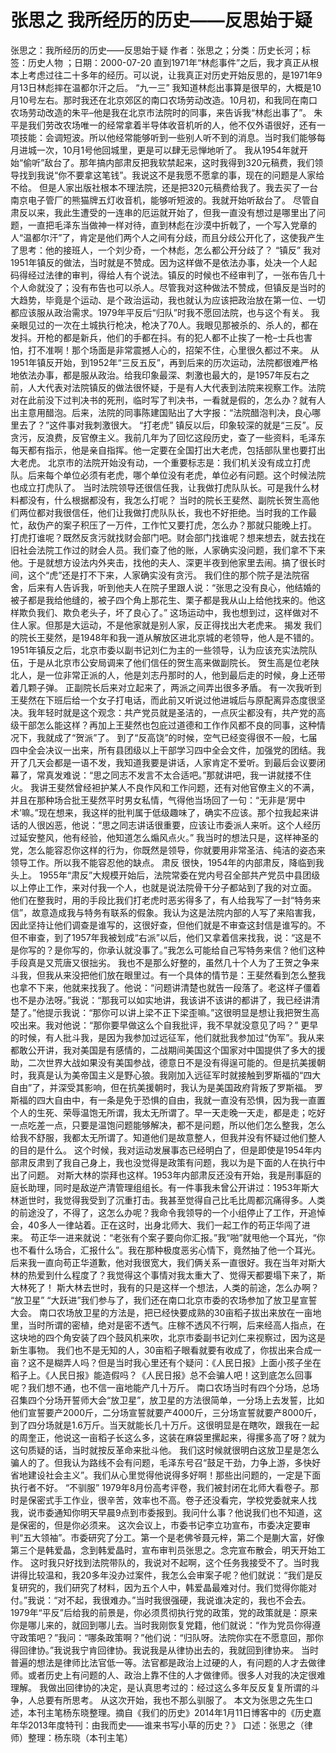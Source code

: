 # 张思之  我所经历的历史——反思始于疑

张思之：我所经历的历史——反思始于疑
作者：张思之；分类：历史长河；标签：历史人物 ；日期：2000-07-20
直到1971年“林彪事件”之后，我才真正从根本上考虑过往二十多年的经历。可以说，让我真正对历史开始反思的，是1971年9月13日林彪摔在温都尔汗之后。
“九一三”
我知道林彪出事算是很早的，大概是10月10号左右。那时我还在北京郊区的南口农场劳动改造。10月初，和我同在南口农场劳动改造的朱平–他是我在北京市法院时的同事，来告诉我“林彪出事了”。
朱平是我们劳改农场唯一的经常拿着半导体收音机听的人，他不仅外语很好，还有一项技能：会调短波。所以他经常能够听到一些别人听不到的消息。当时我们能够每月进城一次，10月1号他回城里，更是可以肆无忌惮地听了。
我从1954年就开始“偷听”敌台了。那年搞内部肃反把我软禁起来，这时我得到320元稿费，我们领导找到我说“你不要拿这笔钱”。我说这不是我愿不愿拿的事，现在的问题是人家给不给。
但是人家出版社根本不理法院，还是把320元稿费给我了。我去买了一台南京电子管厂的熊猫牌五灯收音机，能够听短波的。我就开始听敌台了。
尽管自肃反以来，我此生遭受的一连串的厄运就开始了，但我一直没有想过是哪里出了问题，一直把毛泽东当做神一样对待，直到林彪在沙漠中折戟了，一个写入党章的人“温都尔汗”了，肯定是他们两个人之间有分歧，而且分歧公开化了，这使我产生了思考：他的接班人，一个刘少奇，一个林彪，怎么都公开分歧了？
“镇反”
我对1951年镇反的做法，当时就是不赞成。因为这样做不是依法办事，处决一个人起码得经过法律的审判，得给人有个说法。镇反的时候也不经审判了，一张布告几十个人命就没了；没有布告也可以杀人。尽管我对这种做法不赞成，但镇反是当时的大趋势，毕竟是个运动、是个政治运动，我也就认为应该把政治放在第一位、一切都应该服从政治需求。1979年平反后“归队”时我不愿回法院，也与这个有关。
我亲眼见过的一次在土城执行枪决，枪决了70人。我眼见那被杀的、杀人的，都在发抖。开枪的都是新兵，他们的手都在抖。有的犯人都不止挨了一枪–士兵也害怕，打不准啊！那个场面是非常震撼人心的，招架不住，心里很久都过不来。
从1951年镇反开始，到1952年“三反五反”，再到后来的历次运动，法院都很难严格地依法办事，都是服从政治。给我印象最深、刺激也最大的，是1957年反右之前，人大代表对法院镇反的做法很怀疑，于是有人大代表到法院来视察工作。法院对在此前没下过判决书的死刑，临时写了判决书，一看就是假的，怎么办？就有人出主意用醋泡。后来，法院的同事陈建国贴出了大字报：“法院醋泡判决，良心哪里去了？”这件事对我刺激很大。
“打老虎”
镇反以后，印象较深的就是“三反”。反贪污，反浪费，反官僚主义。我前几年为了回忆这段历史，查了一些资料，毛泽东每天都有指示，他是亲自指挥。他一定要在全国打出大老虎，包括部队里也要打出大老虎。
北京市的法院开始没有动，一个重要标志是：我们机关没有成立打虎队。后来每个单位必须有老虎，哪个单位没有老虎，单位必有问题。这个时候法院也成立打虎队了。
当时法院领导还很信任我，让我做打虎队队长。可是我什么材料都没有，什么根据都没有，我怎么打呢？
当时的院长王斐然、副院长贺生高他们两位都对我很信任，他们让我做打虎队队长，我也不好拒绝。当时我的工作最忙，敌伪产的案子积压了一万件，工作忙又要打虎，怎么办？那就只能晚上打。
打虎打谁呢？既然反贪污就找财会部门吧。财会部门找谁呢？想来想去，就去找在旧社会法院工作过的财会人员。我们查了他的账，人家确实没问题，我们拿不下来他。于是就想方设法内外夹击，找他的夫人、深更半夜到他家里去闹。搞了很长时间，这个“虎”还是打不下来，人家确实没有贪污。
我们住的那个院子是法院宿舍，后来有人告诉我，听到他夫人在院子里跟人说：“张思之没有良心，他结婚的被子都是我给他缝的，被子四个角上那花生、栗子都是我从山上给他找来的。他这样欺负我们、欺负老头子，坏了良心了。”
这场运动中，我也想到过，这样做对不住人家。但那是大运动，不是他家就是别人家，反正得找出大老虎来。
揭发
我们的院长王斐然，是1948年和我一道从解放区进北京城的老领导，他人是不错的。1951年镇反之后，北京市委以副书记刘仁为主的一些领导，认为应该充实法院队伍，于是从北京市公安局调来了他们信任的贺生高来做副院长。
贺生高是位老陕北人，是一位非常正派的人，他是刘志丹那时的人，他到最后走的时候，身上还带着几颗子弹。
正副院长后来对立起来了，两派之间弄出很多矛盾。
有一次我听到王斐然在下班后给一个女子打电话，而此前又听说过他进城后与原配离异态度很坚决。我年轻时就是这个观念：共产党员就是圣洁的，一点灰尘都没有，共产党的高级干部怎么能这样？再加上王斐然也包庇过道德和工作作风都不良的同事，这种情况下，我就成了“贺派”了。
到了“反高饶”的时候，空气已经变得很不一般，七届四中全会决议一出来，所有县团级以上干部学习四中全会文件，加强党的团结。我开了几天会都是一语不发，我知道我要是讲话，人家肯定不爱听。到最后会议要闭幕了，常真发难说：“思之同志不发言不太合适吧。”那就讲吧，我一讲就搂不住火。
我讲王斐然曾经袒护某人不良作风和工作问题，还有对他官僚主义的不满，并且在那种场合批王斐然平时男女私情，气得他当场回了一句：“无非是‘房中术’嘛。”现在想来，我这样的批判属于低级趣味了，确实不应该。那个拉我起来讲话的人很凶恶，他说：“思之同志讲话很重要，应该让市委派人来听。这个人经历过延安整风，他有经验，他知道怎么煽风点火。”
我当时的想法只是，这样神圣的党，怎么能容忍你这样的行为，你既然是领导，你就要用非常圣洁、纯洁的姿态来领导工作。所以我不能容忍他的缺点。
肃反
很快，1954年的内部肃反，降临到我头上。
1955年“肃反”大规模开始后，法院常委在党内号召全部共产党员中县团级以上停止工作，来对付我一个人，也就是说法院骨干分子都站到了我的对立面。
他们在整我时，用的手段比我们打老虎时恶劣得多了，有人给我写了一封“特务来信”，故意造成我与特务有联系的假象。我认为这是法院内部的人写了来陷害我，因此坚持让他们调查是谁写的，这很好查，但他们就是不审查这封信是谁写的。不但不审查，到了1957年我被划成“右派”以后，他们又拿着信来找我，说：“这是不是你写的？是你写的，你承认就没事了。”我怎么可能给自己写特务来信？他们这种手段真是又荒唐又很拙劣。
我也不是那么好整的，虽然几十个人为了王贺之争来斗我，但我从来没把他们放在眼里过。有一个具体的情节是：王斐然看到怎么整我也拿不下来，他就来找我了。他说：“问题讲清楚也就告一段落了。老这样子僵着也不是办法呀。”我说：“那我可以如实地讲，我该讲不该讲的都讲了，我已经讲清楚了。”他提示我说：“那你可以讲上梁不正下梁歪嘛。”这很明显是想让我把贺生高咬出来。我对他说：“那你要早做这么个自我批评，我不早就没意见了吗？”
更早的时候，有人批斗我，是因为我参加过远征军，他们就批我参加过“伪军”。我从来都敢公开讲，我对美国是有感情的，二战期间美国这个国家对中国提供了多大的援助，二次世界大战如果没有美国参战，德意日不是没有得逞可能的。但是抗美援朝时，我真是认为美帝国主义是野心狼。我刚加入远征军时就接触到罗斯福的“四大自由”了，并深受其影响，但在抗美援朝时，我认为是美国政府背叛了罗斯福。
罗斯福的四大自由中，有一条是免于恐惧的自由，我就一直没有恐惧，因为我一直置个人的生死、荣辱温饱无所谓，我太无所谓了。早一天走晚一天走，都是走；吃好一点吃差一点，只要是温饱问题能够解决，都不是问题，所以他们怎么整我，怎么给我不舒服，我都太无所谓了。知道他们是故意整人，但我并没有怀疑过他们整人的目的是什么。
这个时候，我对运动发展事态已经明白了，但是即使是1954年内部肃反肃到了我自己身上，我也没觉得是政策有问题，我以为是下面的人在执行中出了问题。
对斯大林的崇拜也这样。1953年内部肃反还没有开始，我是刑事庭的庭长助理，同时是敌逆产清管理组组长。有一件事我未曾公开讲过：1953年斯大林逝世时，我觉得我受到了沉重打击。我甚至觉得自己比毛比周都沉痛得多。人类的前途没了，不得了，这怎么办呢？我命令我领导的一个小组停止了工作，开追悼会，40多人一律站着。正在这时，出身北师大、我们一起工作的苟正华闯了进来。
苟正华一进来就说：“老张有个案子要向你汇报。”我“啪”就甩他一个耳光，“你也不看什么场合，汇报什么”。我在那种极度恶劣心情下，竟然抽了他一个耳光。后来我一直向苟正华道歉，他对我很宽大，我们俩关系一直很好。我在当年对斯大林的热爱到什么程度了？我觉得这个事情对我太重大了、觉得天都要塌下来了，斯大林死了！
斯大林去世时，我有的只是这样一个想法，人类的前途，怎么办啊？
“放卫星”
“大跃进”我们参与了，我们还在南口北京市委的农场参加了放卫星宣誓大会。
南口农场放卫星的方法是，把已经快要成熟的30亩稻子拔出来放在一亩地里，当时所谓的密植，绝对是密不透气。庄稼不透风不行啊，后来经高人指点，在这块地的四个角安装了四个鼓风机来吹，北京市委副书记刘仁来视察过，因为这是新生事物。
我们也不是无知的人，30亩稻子眼看就要有收成了，你拔出来合成一亩？这不是糊弄人吗？但是当时我心里还有个疑问：《人民日报》上面小孩子坐在稻子上。《人民日报》能造假吗？《人民日报》总不会骗人吧！这到底怎么回事呢？我们想不通，也不信一亩地能产几十万斤。
南口农场当时有四个分场，总场召集四个分场开誓师大会“放卫星”，放卫星的方法很简单，一分场上去发誓，比如他们宣誓要产2000斤，二分场宣誓就要产4000斤，三分场宣誓就要产8000斤，到了四分场就是1.6万斤。当天就能长几十万斤。这很明显是在瞎吹，跟我在一起的周奎正，他说这一亩稻子长这么多，这装在麻袋里摞起来，得摞多高了呀？就为这句质疑的话，当时就按反革命来批斗他。
我们这时候就很明白这放卫星是怎么骗人的了。但我认为路线不会有问题，毛泽东号召“鼓足干劲，力争上游，多快好省地建设社会主义”。我们从心里觉得他说得多好啊！那些出问题的，一定是下面执行者不好。
“不驯服”
1979年8月份高考评卷，我们被封闭在北师大看卷子。那时是保密式手工作业，很辛苦，效率也不高。卷子还没看完，学校党委就来人找我，说市委通知你明天早晨9点到市委报到。我问什么事？他说我们也不知道，这是保密的，但是你必须来。
这次会议上，市委书记李立功宣布，市委决定要审判“五大领袖”。市委研究了分工。第一个是老佛爷聂元梓，第二个是蒯大富，好像第三个是韩爱晶，念到韩爱晶时，宣布审判员张思之。念完宣布散会，明天开始工作。
这时我只好找到法院带队的，我说对不起啊，这个任务我接受不了。当时我讲得比较温和，我20多年没办过案件，我怎么会审案子呢？他们就说：“我们是反复研究的，我们研究了材料，因为五个人中，韩爱晶最难对付。我们觉得你能对付。”我说：“对不起，我很难办。”当时我很强硬，我说谁决定的，我也不会去。
1979年“平反”后给我的前景是，你必须贯彻执行党的政策，党的政策就是：原来你是哪儿来的，就回到哪儿去。当时我刚恢复党籍，他们就说：“作为党员你得遵守政策吧？”我问：“哪条政策啊？”他们说：“归队呀。法院你实在不愿意回，那你得回律协。”我说我宁肯回律协。我说我是从律协出去的，我就回到律协来。
当时普遍的想法是律师比法官低一等。法官都是政治上过硬的人，有问题的人才去做律师。或者历史上有问题的人、政治上靠不住的人才做律师。很多人对我的决定很难理解。
我做出回律协的决定，是认真思考过的：经过这么多年反反复复所谓的斗争，人总要有所思考。
从这次开始，我也不那么驯服了。
本文为张思之先生口述，本刊主笔杨东晓整理。摘自《我们的历史》2014年1月11日博客中的《历史嘉年华2013年度特刊：由我而史——谁来书写小草的历史？》
口述：张思之（律师）整理：杨东晓（本刊主笔）